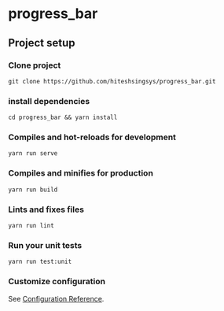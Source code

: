 # progress_bar

## Project setup

### Clone project
```
git clone https://github.com/hiteshsingsys/progress_bar.git
```
### install dependencies
```
cd progress_bar && yarn install
```

### Compiles and hot-reloads for development
```
yarn run serve
```

### Compiles and minifies for production
```
yarn run build

```

### Lints and fixes files
```
yarn run lint
```


### Run your unit tests
```
yarn run test:unit
```

### Customize configuration
See [Configuration Reference](https://cli.vuejs.org/config/).
